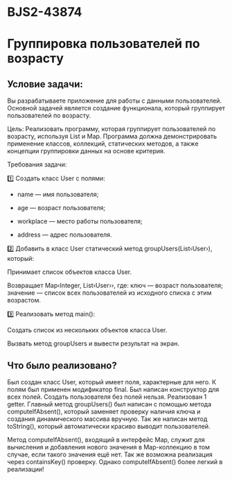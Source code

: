 # BJS2-43874
# Группировка пользователей по возрасту

## Условие задачи:

Вы разрабатываете приложение для работы с данными пользователей. Основной задачей является создание функционала, который группирует пользователей по возрасту.

Цель:
Реализовать программу, которая группирует пользователей по возрасту, используя List и Map. Программа должна демонстрировать применение классов, коллекций, статических методов, а также концепции группировки данных на основе критерия.

Требования задачи:

1️⃣ Создать класс User с полями:

- name — имя пользователя;

- age — возраст пользователя;

- workplace — место работы пользователя;

- address — адрес пользователя.

2️⃣ Добавить в класс User статический метод groupUsers(List‹User›), который:

Принимает список объектов класса User.

Возвращает Map‹Integer, List‹User››, где: ключ — возраст пользователя; значение — список всех пользователей из исходного списка с этим возрастом.

3️⃣ Реализовать метод main():

Создать список из нескольких объектов класса User.

Вызвать метод groupUsers и вывести результат на экран.

## Что было реализовано?

Был создан класс User, который имеет поля, характерные для него.
К полям был применен модификатор final. Был написан конструктор для всех полей. Создать пользователя без полей нельзя.
Реализован 1 getter. Главный метод groupUsers() был написан с помощью метода computeIfAbsent(), который заменяет проверку наличия ключа и создания динамического массива вручную.
Так же написан метод toString(), который автоматически красиво выводит пользователей.

Метод computeIfAbsent(), входящий в интерфейс Map, служит для вычисления и добавления нового значения в Map-коллекцию в том случае, если такого значения ещё нет.
Так же возможна реализация через containsKey() проверку. Однако computeIfAbsent() более легкий в реализации!